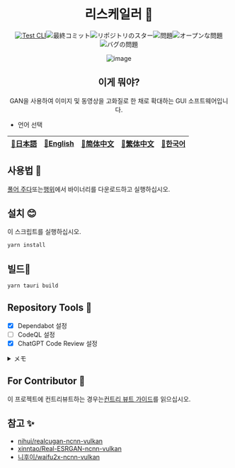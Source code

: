 <div align="center">

# 리스케일러 🌟

<!-- s;HidemaruOwO/ReScaler/g;User/Repository;g -->

[![Test CLI](https://github.com/HidemaruOwO/ReScaler/actions/workflows/test.yml/badge.svg)](https://github.com/HidemaruOwO/ReScaler/actions/workflows/test.yml)![最終コミット](https://img.shields.io/github/last-commit/HidemaruOwO/ReScaler?style=flat-square)![リポジトリのスター](https://img.shields.io/github/stars/HidemaruOwO/ReScaler?style=flat-square)![問題](https://img.shields.io/github/issues/HidemaruOwO/ReScaler?style=flat-square)![オープンな問題](https://img.shields.io/github/issues-raw/HidemaruOwO/ReScaler?style=flat-square)![バグの問題](https://img.shields.io/github/issues/HidemaruOwO/ReScaler/bug?style=flat-square)

![image](https://user-images.githubusercontent.com/82384920/267009775-678efca7-4f05-4410-82bf-3186a2a9a0c9.png)

## 이게 뭐야?

GAN을 사용하여 이미지 및 동영상을 고화질로 한 채로 확대하는 GUI 소프트웨어입니다.

</div>

-   언어 선택

<table>
  <thead>
    <tr>
      <th style="text-align:center"><a href="README.md">🎌日本語</a></th>
      <th style="text-align:center"><a href="README.en.md">🤡English</a></th>
      <th style="text-align:center"><a href="README.zh-CN.md">🐉简体中文</a></th>
      <th style="text-align:center"><a href="README.zh-TW.md">🍜繁体中文</a></th>
      <th style="text-align:center"><a href="README.ko.md">🌸한국어</a></th>
    </tr>
  </thead>
</table>

## 사용법 💨

[풀어 주다](https://github.com/HidemaruOwO/ReScaler/releases/latest)또는[행위](https://github.com/HidemaruOwO/ReScaler/actions/workflows/build.yml)에서 바이너리를 다운로드하고 실행하십시오.

## 설치 😊

이 스크립트를 실행하십시오.

```bash
yarn install
```

## 빌드🔨

```bash
yarn tauri build
```

## Repository Tools 🔧

-   [x] Dependabot 설정
-   [ ] CodeQL 설정
-   [x] ChatGPT Code Review 설정

<details>
<summary>メモ</summary>

-   Dependabot 설정
    -   `.github/dependabot.yml`의`package-ecosystem`에 값 설정(예: npm,yarn,pip)
-   CodeQL 설정
    -   <https://dev.classmethod.jp/articles/github-code-scanning/>
    -   [대응 언어](https://codeql.github.com/docs/codeql-overview/supported-languages-and-frameworks/)
-   GPT PR 설정
    -   리포지토리`Secret Value`에`OPENAI_API_KEY`설정
    -   <https://github.com/anc95/ChatGPT-CodeReview/blob/main/README.ja.md>

</details>

## For Contributor 🤝

이 프로젝트에 컨트리뷰트하는 경우는[컨트리 뷰트 가이드](docs/README.md)를 읽으십시오.

## 참고 ✨

-   [nihui/realcugan-ncnn-vulkan](https://github.com/nihui/realcugan-ncnn-vulkan)
-   [xinntao/Real-ESRGAN-ncnn-vulkan](https://github.com/xinntao/Real-ESRGAN-ncnn-vulkan)
-   [니후이/waifu2x-ncnn-vulkan](https://github.com/nihui/waifu2x-ncnn-vulkan)
